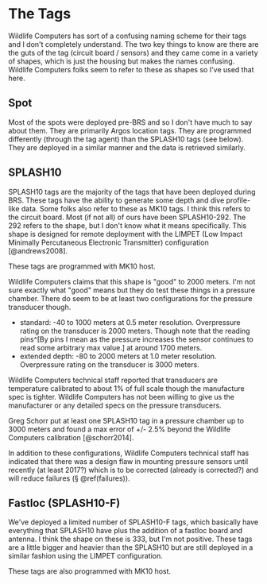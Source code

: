 # The Tags 

Wildlife Computers has sort of a confusing naming scheme for their tags and I don't completely understand. The two key things to know are there are the guts of the tag (circuit board / sensors) and they came come in a variety of shapes, which is just the housing but makes the names confusing. Wildlife Computers folks seem to refer to these as shapes so I've used that here.

## Spot

Most of the spots were deployed pre-BRS and so I don't have much to say about them. They are primarily Argos location tags. They are programmed differently (through the tag agent) than the SPLASH10 tags (see below). They are deployed in a similar manner and the data is retrieved similarly.

## SPLASH10

SPLASH10 tags are the majority of the tags that have been deployed during BRS. These tags have the ability to generate some depth and dive profile-like data. Some folks also refer to these as MK10 tags. I think this refers to the circuit board. Most (if not all) of ours have been SPLASH10-292. The 292 refers to the shape, but I don't know what it means specifically. This shape is designed for remote deployment with the LIMPET (Low Impact Minimally Percutaneous Electronic Transmitter) configuration [@andrews2008].

These tags are programmed with MK10 host.

Wildlife Computers claims that this shape is "good" to 2000 meters. I'm not sure exactly what "good" means but they do test these things in a pressure chamber. There do seem to be at least two configurations for the pressure transducer though. 

  - standard: -40 to 1000 meters at 0.5 meter resolution. Overpressure rating on the transducer is 2000 meters. Though note that the reading pins^[By pins I mean as the pressure increases the sensor continues to read some arbitrary max value.] at around 1700 meters.
  - extended depth: -80 to 2000 meters at 1.0 meter resolution. Overpressure rating on the transducer is 3000 meters.

Wildlife Computers technical staff reported that transducers are temperature calibrated to about 1% of full scale though the manufacture spec is tighter. Wildlife Computers has not been willing to give us the manufacturer or any detailed specs on the pressure transducers.

Greg Schorr put at least one SPLASH10 tag in a pressure chamber up to 3000 meters and found a max error of +/- 2.5% beyond the Wildlife Computers calibration [@schorr2014].

In addition to these configurations, Wildlife Computers technical staff has indicated that there was a design flaw in mounting pressure sensors until recently (at least 2017?) which is to be corrected (already is corrected?) and will reduce failures (§ \@ref(failures)).

## Fastloc (SPLASH10-F)

We've deployed a limited number of SPLASH10-F tags, which basically have everything that SPLASH10 have plus the addition of a fastloc board and antenna. I think the shape on these is 333, but I'm not positive. These tags are a little bigger and heavier than the SPLASH10 but are still deployed in a similar fashion using the LIMPET configuration.

These tags are also programmed with MK10 host.

